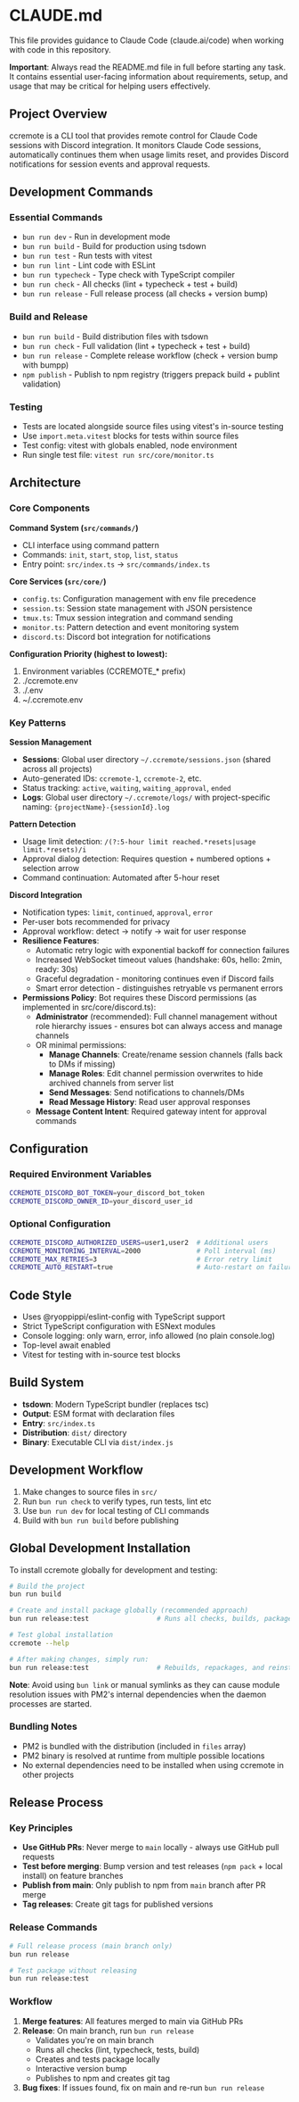 # CLAUDE.md

This file provides guidance to Claude Code (claude.ai/code) when working with code in this repository.

**Important**: Always read the README.md file in full before starting any task. It contains essential user-facing information about requirements, setup, and usage that may be critical for helping users effectively.

## Project Overview

ccremote is a CLI tool that provides remote control for Claude Code sessions with Discord integration. It monitors Claude Code sessions, automatically continues them when usage limits reset, and provides Discord notifications for session events and approval requests.

## Development Commands

### Essential Commands
- `bun run dev` - Run in development mode
- `bun run build` - Build for production using tsdown
- `bun run test` - Run tests with vitest
- `bun run lint` - Lint code with ESLint
- `bun run typecheck` - Type check with TypeScript compiler
- `bun run check` - All checks (lint + typecheck + test + build)
- `bun run release` - Full release process (all checks + version bump)

### Build and Release

- `bun run build` - Build distribution files with tsdown  
- `bun run check` - Full validation (lint + typecheck + test + build)
- `bun run release` - Complete release workflow (check + version bump with bumpp)
- `npm publish` - Publish to npm registry (triggers prepack build + publint validation)

### Testing
- Tests are located alongside source files using vitest's in-source testing
- Use `import.meta.vitest` blocks for tests within source files
- Test config: vitest with globals enabled, node environment
- Run single test file: `vitest run src/core/monitor.ts`

## Architecture

### Core Components

**Command System (`src/commands/`)**
- CLI interface using command pattern
- Commands: `init`, `start`, `stop`, `list`, `status`
- Entry point: `src/index.ts` → `src/commands/index.ts`

**Core Services (`src/core/`)**
- `config.ts`: Configuration management with env file precedence
- `session.ts`: Session state management with JSON persistence
- `tmux.ts`: Tmux session integration and command sending
- `monitor.ts`: Pattern detection and event monitoring system
- `discord.ts`: Discord bot integration for notifications

**Configuration Priority (highest to lowest):**
1. Environment variables (CCREMOTE_* prefix)
2. ./ccremote.env
3. ./.env  
4. ~/.ccremote.env

### Key Patterns

**Session Management**
- **Sessions**: Global user directory `~/.ccremote/sessions.json` (shared across all projects)
- Auto-generated IDs: `ccremote-1`, `ccremote-2`, etc.
- Status tracking: `active`, `waiting`, `waiting_approval`, `ended`
- **Logs**: Global user directory `~/.ccremote/logs/` with project-specific naming: `{projectName}-{sessionId}.log`

**Pattern Detection**
- Usage limit detection: `/(?:5-hour limit reached.*resets|usage limit.*resets)/i`
- Approval dialog detection: Requires question + numbered options + selection arrow
- Command continuation: Automated after 5-hour reset

**Discord Integration**
- Notification types: `limit`, `continued`, `approval`, `error`
- Per-user bots recommended for privacy
- Approval workflow: detect → notify → wait for user response
- **Resilience Features**:
  - Automatic retry logic with exponential backoff for connection failures
  - Increased WebSocket timeout values (handshake: 60s, hello: 2min, ready: 30s)
  - Graceful degradation - monitoring continues even if Discord fails
  - Smart error detection - distinguishes retryable vs permanent errors
- **Permissions Policy**: Bot requires these Discord permissions (as implemented in src/core/discord.ts):
  - **Administrator** (recommended): Full channel management without role hierarchy issues - ensures bot can always access and manage channels
  - OR minimal permissions:
    - **Manage Channels**: Create/rename session channels (falls back to DMs if missing)
    - **Manage Roles**: Edit channel permission overwrites to hide archived channels from server list
    - **Send Messages**: Send notifications to channels/DMs
    - **Read Message History**: Read user approval responses
  - **Message Content Intent**: Required gateway intent for approval commands

## Configuration

### Required Environment Variables
```bash
CCREMOTE_DISCORD_BOT_TOKEN=your_discord_bot_token
CCREMOTE_DISCORD_OWNER_ID=your_discord_user_id
```

### Optional Configuration
```bash
CCREMOTE_DISCORD_AUTHORIZED_USERS=user1,user2  # Additional users
CCREMOTE_MONITORING_INTERVAL=2000              # Poll interval (ms)
CCREMOTE_MAX_RETRIES=3                         # Error retry limit
CCREMOTE_AUTO_RESTART=true                     # Auto-restart on failure
```

## Code Style

- Uses @ryoppippi/eslint-config with TypeScript support
- Strict TypeScript configuration with ESNext modules
- Console logging: only warn, error, info allowed (no plain console.log)
- Top-level await enabled
- Vitest for testing with in-source test blocks

## Build System

- **tsdown**: Modern TypeScript bundler (replaces tsc)
- **Output**: ESM format with declaration files
- **Entry**: `src/index.ts`
- **Distribution**: `dist/` directory
- **Binary**: Executable CLI via `dist/index.js`

## Development Workflow

1. Make changes to source files in `src/`
2. Run `bun run check` to verify types, run tests, lint etc
3. Use `bun run dev` for local testing of CLI commands
4. Build with `bun run build` before publishing

## Global Development Installation

To install ccremote globally for development and testing:

```bash
# Build the project
bun run build

# Create and install package globally (recommended approach)
bun run release:test                 # Runs all checks, builds, packages, and installs globally

# Test global installation
ccremote --help

# After making changes, simply run:
bun run release:test                 # Rebuilds, repackages, and reinstalls globally
```

**Note**: Avoid using `bun link` or manual symlinks as they can cause module resolution issues with PM2's internal dependencies when the daemon processes are started.

### Bundling Notes

- PM2 is bundled with the distribution (included in `files` array)
- PM2 binary is resolved at runtime from multiple possible locations
- No external dependencies need to be installed when using ccremote in other projects

## Release Process

### Key Principles

- **Use GitHub PRs**: Never merge to `main` locally - always use GitHub pull requests
- **Test before merging**: Bump version and test releases (`npm pack` + local install) on feature branches
- **Publish from main**: Only publish to npm from `main` branch after PR merge
- **Tag releases**: Create git tags for published versions

### Release Commands

```bash
# Full release process (main branch only)
bun run release

# Test package without releasing
bun run release:test
```

### Workflow

1. **Merge features**: All features merged to main via GitHub PRs
2. **Release**: On main branch, run `bun run release`
   - Validates you're on main branch
   - Runs all checks (lint, typecheck, tests, build)
   - Creates and tests package locally
   - Interactive version bump
   - Publishes to npm and creates git tag
3. **Bug fixes**: If issues found, fix on main and re-run `bun run release`
